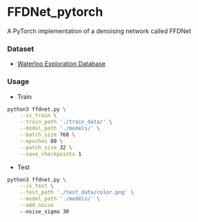 # FFDNet_pytorch
A PyTorch implementation of a denoising network called FFDNet

### Dataset

+ [Waterloo Exploration Database](https://ece.uwaterloo.ca/~k29ma/exploration/)

### Usage

+ Train

```bash
python3 ffdnet.py \
    --is_train \
    --train_path './train_data/' \
    --model_path './models/' \
    --batch_size 768 \
    --epoches 80 \
    --patch_size 32 \
    --save_checkpoints 1
```

+ Test

```bash
python3 ffdnet.py \
    --is_test \
    --test_path './test_data/color.png' \
    --model_path './models/' \
    --add_noise
    --noise_sigma 30
```